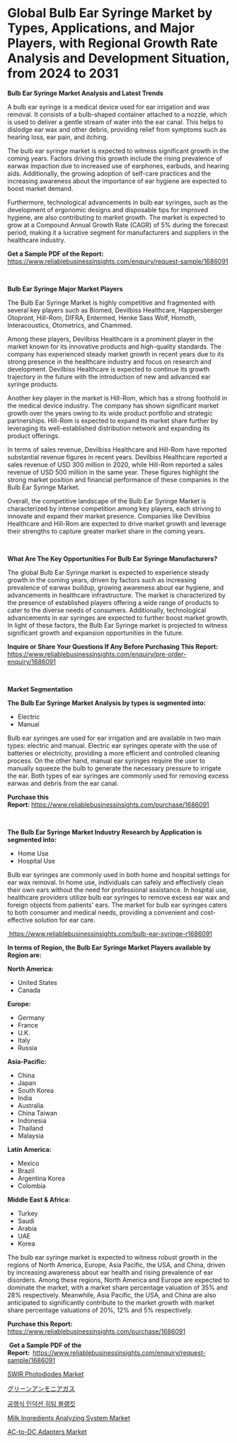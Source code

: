 <p><h1>Global Bulb Ear Syringe Market by Types, Applications, and Major Players, with Regional Growth Rate Analysis and Development Situation, from 2024 to 2031</h1></p><p><strong>Bulb Ear Syringe Market Analysis and Latest Trends</strong></p>
<p><p>A bulb ear syringe is a medical device used for ear irrigation and wax removal. It consists of a bulb-shaped container attached to a nozzle, which is used to deliver a gentle stream of water into the ear canal. This helps to dislodge ear wax and other debris, providing relief from symptoms such as hearing loss, ear pain, and itching.</p><p>The bulb ear syringe market is expected to witness significant growth in the coming years. Factors driving this growth include the rising prevalence of earwax impaction due to increased use of earphones, earbuds, and hearing aids. Additionally, the growing adoption of self-care practices and the increasing awareness about the importance of ear hygiene are expected to boost market demand.</p><p>Furthermore, technological advancements in bulb ear syringes, such as the development of ergonomic designs and disposable tips for improved hygiene, are also contributing to market growth. The market is expected to grow at a Compound Annual Growth Rate (CAGR) of 5% during the forecast period, making it a lucrative segment for manufacturers and suppliers in the healthcare industry.</p></p>
<p><strong>Get a Sample PDF of the Report:&nbsp;</strong> <a href="https://www.reliablebusinessinsights.com/enquiry/request-sample/1686091">https://www.reliablebusinessinsights.com/enquiry/request-sample/1686091</a></p>
<p>&nbsp;</p>
<p><strong>Bulb Ear Syringe Major Market Players</strong></p>
<p><p>The Bulb Ear Syringe Market is highly competitive and fragmented with several key players such as Biomed, Devilbiss Healthcare, Happersberger Otopront, Hill-Rom, DIFRA, Entermed, Henke Sass Wolf, Homoth, Interacoustics, Otometrics, and Chammed. </p><p>Among these players, Devilbiss Healthcare is a prominent player in the market known for its innovative products and high-quality standards. The company has experienced steady market growth in recent years due to its strong presence in the healthcare industry and focus on research and development. Devilbiss Healthcare is expected to continue its growth trajectory in the future with the introduction of new and advanced ear syringe products.</p><p>Another key player in the market is Hill-Rom, which has a strong foothold in the medical device industry. The company has shown significant market growth over the years owing to its wide product portfolio and strategic partnerships. Hill-Rom is expected to expand its market share further by leveraging its well-established distribution network and expanding its product offerings.</p><p>In terms of sales revenue, Devilbiss Healthcare and Hill-Rom have reported substantial revenue figures in recent years. Devilbiss Healthcare reported a sales revenue of USD 300 million in 2020, while Hill-Rom reported a sales revenue of USD 500 million in the same year. These figures highlight the strong market position and financial performance of these companies in the Bulb Ear Syringe Market.</p><p>Overall, the competitive landscape of the Bulb Ear Syringe Market is characterized by intense competition among key players, each striving to innovate and expand their market presence. Companies like Devilbiss Healthcare and Hill-Rom are expected to drive market growth and leverage their strengths to capture greater market share in the coming years.</p></p>
<p>&nbsp;</p>
<p><strong>What Are The Key Opportunities For Bulb Ear Syringe Manufacturers?</strong></p>
<p><p>The global Bulb Ear Syringe market is expected to experience steady growth in the coming years, driven by factors such as increasing prevalence of earwax buildup, growing awareness about ear hygiene, and advancements in healthcare infrastructure. The market is characterized by the presence of established players offering a wide range of products to cater to the diverse needs of consumers. Additionally, technological advancements in ear syringes are expected to further boost market growth. In light of these factors, the Bulb Ear Syringe market is projected to witness significant growth and expansion opportunities in the future.</p></p>
<p><strong>Inquire or Share Your Questions If Any Before Purchasing This Report:</strong> <a href="https://www.reliablebusinessinsights.com/enquiry/pre-order-enquiry/1686091">https://www.reliablebusinessinsights.com/enquiry/pre-order-enquiry/1686091</a></p>
<p>&nbsp;</p>
<p><strong>Market Segmentation</strong></p>
<p><strong>The Bulb Ear Syringe Market Analysis by types is segmented into:</strong></p>
<p><ul><li>Electric</li><li>Manual</li></ul></p>
<p><p>Bulb ear syringes are used for ear irrigation and are available in two main types: electric and manual. Electric ear syringes operate with the use of batteries or electricity, providing a more efficient and controlled cleaning process. On the other hand, manual ear syringes require the user to manually squeeze the bulb to generate the necessary pressure to irrigate the ear. Both types of ear syringes are commonly used for removing excess earwax and debris from the ear canal.</p></p>
<p><strong>Purchase this Report:&nbsp;</strong><a href="https://www.reliablebusinessinsights.com/purchase/1686091">https://www.reliablebusinessinsights.com/purchase/1686091</a></p>
<p>&nbsp;</p>
<p><strong>The Bulb Ear Syringe Market Industry Research by Application is segmented into:</strong></p>
<p><ul><li>Home Use</li><li>Hospital Use</li></ul></p>
<p><p>Bulb ear syringes are commonly used in both home and hospital settings for ear wax removal. In home use, individuals can safely and effectively clean their own ears without the need for professional assistance. In hospital use, healthcare providers utilize bulb ear syringes to remove excess ear wax and foreign objects from patients' ears. The market for bulb ear syringes caters to both consumer and medical needs, providing a convenient and cost-effective solution for ear care.</p></p>
<p><a href="https://www.reliablebusinessinsights.com/bulb-ear-syringe-r1686091">&nbsp;https://www.reliablebusinessinsights.com/bulb-ear-syringe-r1686091</a></p>
<p><strong>In terms of Region, the Bulb Ear Syringe Market Players available by Region are:</strong></p>
<p>
    <p> <strong> North America: </strong>
        <ul>
            <li>United States</li>
            <li>Canada</li>
        </ul>
        </p> 
    <p> <strong> Europe: </strong>
        <ul>
            <li>Germany</li>
            <li>France</li>
            <li>U.K.</li>
            <li>Italy</li>
            <li>Russia</li>
        </ul>
        </p> 
    <p> <strong> Asia-Pacific: </strong>
        <ul>
            <li>China</li>
            <li>Japan</li>
            <li>South Korea</li>
            <li>India</li>
            <li>Australia</li>
            <li>China Taiwan</li>
            <li>Indonesia</li>
            <li>Thailand</li>
            <li>Malaysia</li>
        </ul>
        </p> 
    <p> <strong> Latin America: </strong>
        <ul>
            <li>Mexico</li>
            <li>Brazil</li>
            <li>Argentina Korea</li>
            <li>Colombia</li>
        </ul>
        </p> 
    <p> <strong> Middle East & Africa: </strong>
        <ul>
            <li>Turkey</li>
            <li>Saudi</li>
            <li>Arabia</li>
            <li>UAE</li>
            <li>Korea</li>
        </ul>
    </p>
    </p>
<p><p>The bulb ear syringe market is expected to witness robust growth in the regions of North America, Europe, Asia Pacific, the USA, and China, driven by increasing awareness about ear health and rising prevalence of ear disorders. Among these regions, North America and Europe are expected to dominate the market, with a market share percentage valuation of 35% and 28% respectively. Meanwhile, Asia Pacific, the USA, and China are also anticipated to significantly contribute to the market growth with market share percentage valuations of 20%, 12% and 5% respectively.</p></p>
<p><strong>Purchase this Report: </strong><a href="https://www.reliablebusinessinsights.com/purchase/1686091">https://www.reliablebusinessinsights.com/purchase/1686091</a></p>
<p>&nbsp;<strong>Get a Sample PDF of the Report:&nbsp;&nbsp;</strong><a href="https://www.reliablebusinessinsights.com/enquiry/request-sample/1686091">https://www.reliablebusinessinsights.com/enquiry/request-sample/1686091</a></p>
<p><strong></strong></p>
<p><p><a href="https://issuu.com/reportprime-2/docs/swir-photodiodes-market-size-2030.pptx">SWIR Photodiodes Market</a></p><p><a href="https://github.com/reliezer65/Market-Research-Report-List-1/blob/main/8643018102798.md">グリーンアンモニアガス</a></p><p><a href="https://github.com/Jimmieraun892023/Market-Research-Report-List-1/blob/main/981691496311.md">공랭식 인덕션 히팅 블랭킷</a></p><p><a href="https://github.com/AKSHATREPORTPRIME/Market-Research-Report-List-4/blob/main/milk-ingredients-analyzing-system-market.md">Milk Ingredients Analyzing System Market</a></p><p><a href="https://github.com/indrystar/Market-Research-Report-List-3/blob/main/ac-to-dc-adapters-market.md">AC-to-DC Adapters Market</a></p></p>